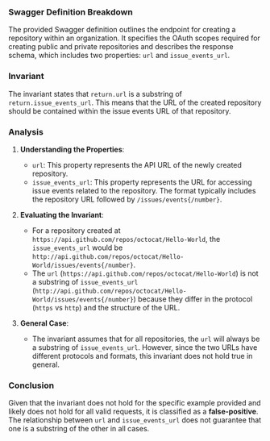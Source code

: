 ### Swagger Definition Breakdown
The provided Swagger definition outlines the endpoint for creating a repository within an organization. It specifies the OAuth scopes required for creating public and private repositories and describes the response schema, which includes two properties: `url` and `issue_events_url`.

### Invariant
The invariant states that `return.url` is a substring of `return.issue_events_url`. This means that the URL of the created repository should be contained within the issue events URL of that repository.

### Analysis
1. **Understanding the Properties**:
   - `url`: This property represents the API URL of the newly created repository.
   - `issue_events_url`: This property represents the URL for accessing issue events related to the repository. The format typically includes the repository URL followed by `/issues/events{/number}`.

2. **Evaluating the Invariant**:
   - For a repository created at `https://api.github.com/repos/octocat/Hello-World`, the `issue_events_url` would be `http://api.github.com/repos/octocat/Hello-World/issues/events{/number}`.
   - The `url` (`https://api.github.com/repos/octocat/Hello-World`) is not a substring of `issue_events_url` (`http://api.github.com/repos/octocat/Hello-World/issues/events{/number}`) because they differ in the protocol (`https` vs `http`) and the structure of the URL.

3. **General Case**:
   - The invariant assumes that for all repositories, the `url` will always be a substring of `issue_events_url`. However, since the two URLs have different protocols and formats, this invariant does not hold true in general.

### Conclusion
Given that the invariant does not hold for the specific example provided and likely does not hold for all valid requests, it is classified as a **false-positive**. The relationship between `url` and `issue_events_url` does not guarantee that one is a substring of the other in all cases.

